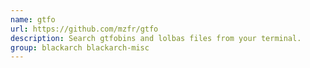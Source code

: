 ```yaml
---
name: gtfo
url: https://github.com/mzfr/gtfo
description: Search gtfobins and lolbas files from your terminal.
group: blackarch blackarch-misc
---
```

